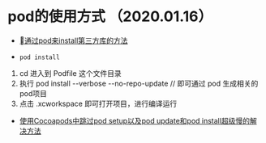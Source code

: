 # pod的使用方式 （2020.01.16）

* [通过pod来install第三方库的方法](https://github.com/GalenDeng/IOS_Study/blob/master/CocoaPods%E7%9A%84install%E5%8F%8A%E4%BD%BF%E7%94%A8_install%E7%AC%AC%E4%B8%89%E6%96%B9%E5%BA%93.md)

* `pod install`
1. cd 进入到 Podfile 这个文件目录
2. 执行 pod install --verbose --no-repo-update   // 即可通过 pod 生成相关的 pod项目
3. 点击 .xcworkspace 即可打开项目，进行编译运行


* [使用Cocoapods中跳过pod setup以及pod update和pod install超级慢的解决方法](https://www.jianshu.com/p/e93293d91459?open_source=weibo_search)
